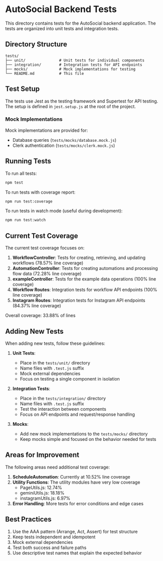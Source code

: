 # AutoSocial Backend Tests

This directory contains tests for the AutoSocial backend application. The tests are organized into unit tests and integration tests.

## Directory Structure

```
tests/
├── unit/               # Unit tests for individual components
├── integration/        # Integration tests for API endpoints
├── mocks/              # Mock implementations for testing
└── README.md           # This file
```

## Test Setup

The tests use Jest as the testing framework and Supertest for API testing. The setup is defined in `jest.setup.js` at the root of the project.

### Mock Implementations

Mock implementations are provided for:
- Database queries (`tests/mocks/database.mock.js`)
- Clerk authentication (`tests/mocks/clerk.mock.js`)

## Running Tests

To run all tests:

```bash
npm test
```

To run tests with coverage report:

```bash
npm run test:coverage
```

To run tests in watch mode (useful during development):

```bash
npm run test:watch
```

## Current Test Coverage

The current test coverage focuses on:

1. **WorkflowController**: Tests for creating, retrieving, and updating workflows (78.57% line coverage)
2. **AutomationController**: Tests for creating automations and processing flow data (72.28% line coverage)
3. **exampleController**: Tests for the example data operations (100% line coverage)
4. **Workflow Routes**: Integration tests for workflow API endpoints (100% line coverage)
5. **Instagram Routes**: Integration tests for Instagram API endpoints (84.37% line coverage)

Overall coverage: 33.88% of lines

## Adding New Tests

When adding new tests, follow these guidelines:

1. **Unit Tests**:
   - Place in the `tests/unit/` directory
   - Name files with `.test.js` suffix
   - Mock external dependencies
   - Focus on testing a single component in isolation

2. **Integration Tests**:
   - Place in the `tests/integration/` directory
   - Name files with `.test.js` suffix
   - Test the interaction between components
   - Focus on API endpoints and request/response handling

3. **Mocks**:
   - Add new mock implementations to the `tests/mocks/` directory
   - Keep mocks simple and focused on the behavior needed for tests

## Areas for Improvement

The following areas need additional test coverage:

1. **ScheduleAutomation**: Currently at 10.52% line coverage
2. **Utility Functions**: The utility modules have very low coverage
   - PageUtils.js: 12.74%
   - geminiUtils.js: 18.18%
   - instagramUtils.js: 6.97%
3. **Error Handling**: More tests for error conditions and edge cases

## Best Practices

1. Use the AAA pattern (Arrange, Act, Assert) for test structure
2. Keep tests independent and idempotent
3. Mock external dependencies
4. Test both success and failure paths
5. Use descriptive test names that explain the expected behavior 